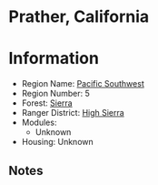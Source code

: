 
Prather, California
===================
  
# Information  
* Region Name: [Pacific Southwest]()  
* Region Number: 5  
* Forest: [Sierra](http://www.fs.usda.gov/sierra/)  
* Ranger District: [High Sierra]()  
* Modules:  
  - Unknown  
* Housing: Unknown  
  
## Notes

